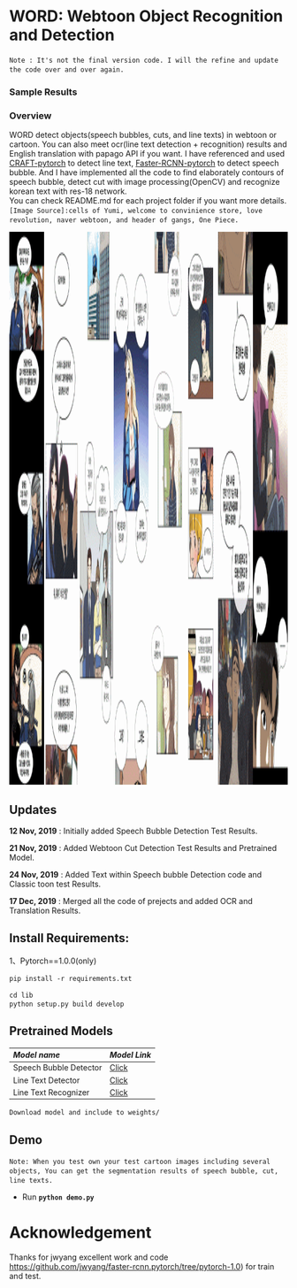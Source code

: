 # WORD: Webtoon Object Recognition and Detection

`Note : It's not the final version code. I will the refine and update the code over and over again.`
### Sample Results

### Overview

WORD detect objects(speech bubbles, cuts, and line texts) in webtoon or cartoon. You can also meet ocr(line text detection + recognition) results and English translation with papago API if you want. 
I have referenced and used [CRAFT-pytorch](https://github.com/clovaai/CRAFT-pytorch) to detect line text, [Faster-RCNN-pytorch](https://github.com/jwyang/faster-rcnn.pytorch/tree/pytorch-1.0) to detect speech bubble.
And I have implemented all the code to find elaborately contours of speech bubble, detect cut with image processing(OpenCV) and recognize korean text with res-18 network.    
You can check README.md for each project folder if you want more details.
`[Image Source]:cells of Yumi, welcome to convinience store, love revolution, naver webtoon, and header of gangs, One Piece. `

<img width="2000" height="1000" src="./figures/figure.gif">

## Updates 
**12 Nov, 2019** : Initially added Speech Bubble Detection Test Results.

**21 Nov, 2019** : Added Webtoon Cut Detection Test Results and Pretrained Model.

**24 Nov, 2019** : Added Text within Speech bubble Detection code and Classic toon test Results.

**17 Dec, 2019** : Merged all the code of prejects and added OCR and Translation Results.

## Install Requirements:
1、Pytorch==1.0.0(only)
```
pip install -r requirements.txt
```        
```
cd lib
python setup.py build develop
```    

## Pretrained Models
 *Model name* | *Model Link* |
 | :--- | :--- |
Speech Bubble Detector | [Click](https://drive.google.com/open?id=1F10sRXWuICKuSQclaUnQVBo1rlxa6ogR)
Line Text Detector | [Click](https://drive.google.com/open?id=1gL0-2IdSqIBN1o3W2AWEtOQRab-t5wx8)
Line Text Recognizer | [Click](https://drive.google.com/open?id=1hhAER4rz6Ucgs0J-VzPuIeXbN5ReDOka)

`Download model and include to weights/`

## Demo
`Note: When you test own your test cartoon images including several objects, You can get the segmentation results of speech bubble, cut, line texts.`

- Run **`python demo.py`**
# Acknowledgement
Thanks for jwyang excellent work and code
https://github.com/jwyang/faster-rcnn.pytorch/tree/pytorch-1.0) for train and test. 
